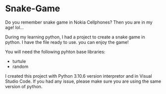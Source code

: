 # Snake-Game

Do you remember snake game in Nokia Cellphones? Then you are in my age! lol...

During my learning python, I had a project to create a snake game in python. I have the file ready to use. you can enjoy the game!

You will need the following pyhton base libraries:
- turtule
- random

I created this project with Python 3.10.6 version interpretor and in Visual Studio Code. If you had any issue, please make sure you are using the same version of python. 
